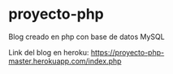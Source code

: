 # proyecto-php
Blog creado en php con base de datos MySQL

Link del blog en heroku:
https://proyecto-php-master.herokuapp.com/index.php
